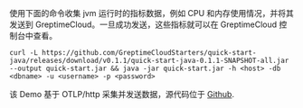 
使用下面的命令收集 jvm 运行时的指标数据，例如 CPU 和内存使用情况，并将其发送到 GreptimeCloud。一旦成功发送，这些指标就可以在 GreptimeCloud 控制台中查看。


```shell
curl -L https://github.com/GreptimeCloudStarters/quick-start-java/releases/download/v0.1.1/quick-start-java-0.1.1-SNAPSHOT-all.jar --output quick-start.jar && java -jar quick-start.jar -h <host> -db <dbname> -u <username> -p <password>
```

该 Demo 基于 OTLP/http 采集并发送数据，源代码位于 [Github](https://github.com/GreptimeCloudStarters/quick-start-java).
